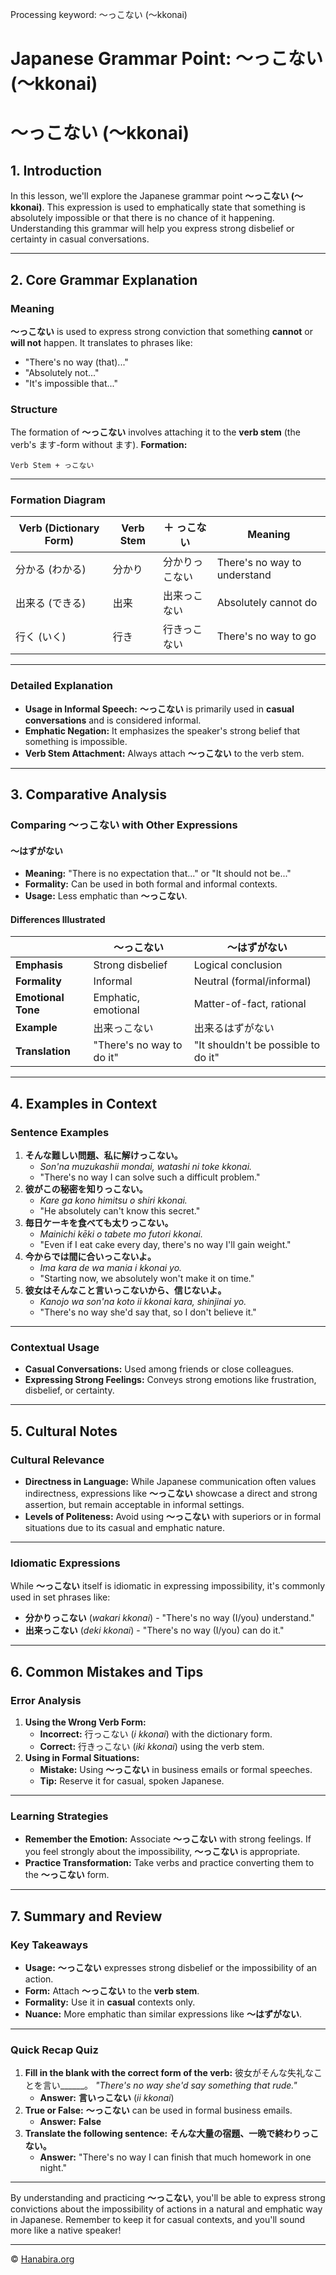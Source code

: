Processing keyword: ～っこない (〜kkonai)
# Japanese Grammar Point: ～っこない (〜kkonai)
# ～っこない (〜kkonai)
## 1. Introduction
In this lesson, we'll explore the Japanese grammar point **～っこない (〜kkonai)**. This expression is used to emphatically state that something is absolutely impossible or that there is no chance of it happening. Understanding this grammar will help you express strong disbelief or certainty in casual conversations.

---
## 2. Core Grammar Explanation
### Meaning
**～っこない** is used to express strong conviction that something **cannot** or **will not** happen. It translates to phrases like:
- "There's no way (that)..."
- "Absolutely not..."
- "It's impossible that..."
### Structure
The formation of **～っこない** involves attaching it to the **verb stem** (the verb's ます-form without ます).
**Formation:**
```
Verb Stem + っこない
```
---
### Formation Diagram
| **Verb (Dictionary Form)** | **Verb Stem** | **＋ っこない**     | **Meaning**                    |
|----------------------------|---------------|--------------------|--------------------------------|
| 分かる (わかる)            | 分かり        | 分かりっこない     | There's no way to understand   |
| 出来る (できる)           | 出来          | 出来っこない       | Absolutely cannot do           |
| 行く (いく)               | 行き          | 行きっこない       | There's no way to go           |
---
### Detailed Explanation
- **Usage in Informal Speech:** **～っこない** is primarily used in **casual conversations** and is considered informal.
- **Emphatic Negation:** It emphasizes the speaker's strong belief that something is impossible.
- **Verb Stem Attachment:** Always attach **～っこない** to the verb stem.
---
## 3. Comparative Analysis
### Comparing ～っこない with Other Expressions
#### ～はずがない
- **Meaning:** "There is no expectation that..." or "It should not be..."
- **Formality:** Can be used in both formal and informal contexts.
- **Usage:** Less emphatic than **～っこない**.
#### Differences Illustrated
|                    | **～っこない**            | **～はずがない**            |
|--------------------|-------------------------|----------------------------|
| **Emphasis**       | Strong disbelief        | Logical conclusion         |
| **Formality**      | Informal                | Neutral (formal/informal)  |
| **Emotional Tone** | Emphatic, emotional     | Matter-of-fact, rational   |
| **Example**        | 出来っこない             | 出来るはずがない           |
| **Translation**    | "There's no way to do it" | "It shouldn't be possible to do it" |
---
## 4. Examples in Context
### Sentence Examples
1. **そんな難しい問題、私に解けっこない。**
   - *Son'na muzukashii mondai, watashi ni toke kkonai.*
   - "There's no way I can solve such a difficult problem."
2. **彼がこの秘密を知りっこない。**
   - *Kare ga kono himitsu o shiri kkonai.*
   - "He absolutely can't know this secret."
3. **毎日ケーキを食べても太りっこない。**
   - *Mainichi kēki o tabete mo futori kkonai.*
   - "Even if I eat cake every day, there's no way I'll gain weight."
4. **今からでは間に合いっこないよ。**
   - *Ima kara de wa mania i kkonai yo.*
   - "Starting now, we absolutely won't make it on time."
5. **彼女はそんなこと言いっこないから、信じないよ。**
   - *Kanojo wa son'na koto ii kkonai kara, shinjinai yo.*
   - "There's no way she'd say that, so I don't believe it."
---
### Contextual Usage
- **Casual Conversations:** Used among friends or close colleagues.
- **Expressing Strong Feelings:** Conveys strong emotions like frustration, disbelief, or certainty.
---
## 5. Cultural Notes
### Cultural Relevance
- **Directness in Language:** While Japanese communication often values indirectness, expressions like **～っこない** showcase a direct and strong assertion, but remain acceptable in informal settings.
- **Levels of Politeness:** Avoid using **～っこない** with superiors or in formal situations due to its casual and emphatic nature.
---
### Idiomatic Expressions
While **～っこない** itself is idiomatic in expressing impossibility, it's commonly used in set phrases like:
- **分かりっこない** (*wakari kkonai*) - "There's no way (I/you) understand."
- **出来っこない** (*deki kkonai*) - "There's no way (I/you) can do it."
---
## 6. Common Mistakes and Tips
### Error Analysis
1. **Using the Wrong Verb Form:**
   - **Incorrect:** 行っこない (*i kkonai*) with the dictionary form.
   - **Correct:** 行きっこない (*iki kkonai*) using the verb stem.
2. **Using in Formal Situations:**
   - **Mistake:** Using **～っこない** in business emails or formal speeches.
   - **Tip:** Reserve it for casual, spoken Japanese.
---
### Learning Strategies
- **Remember the Emotion:** Associate **～っこない** with strong feelings. If you feel strongly about the impossibility, **～っこない** is appropriate.
- **Practice Transformation:** Take verbs and practice converting them to the **～っこない** form.
---
## 7. Summary and Review
### Key Takeaways
- **Usage:** **～っこない** expresses strong disbelief or the impossibility of an action.
- **Form:** Attach **～っこない** to the **verb stem**.
- **Formality:** Use it in **casual** contexts only.
- **Nuance:** More emphatic than similar expressions like **～はずがない**.
---
### Quick Recap Quiz
1. **Fill in the blank with the correct form of the verb:**
   彼女がそんな失礼なことを言い______。
   *"There's no way she'd say something that rude."*
   - **Answer:** **言いっこない** (*ii kkonai*)
2. **True or False:**
   **～っこない** can be used in formal business emails.
   - **Answer:** **False**
3. **Translate the following sentence:**
   **そんな大量の宿題、一晩で終わりっこない。**
   - **Answer:** "There's no way I can finish that much homework in one night."
---
By understanding and practicing **～っこない**, you'll be able to express strong convictions about the impossibility of actions in a natural and emphatic way in Japanese. Remember to keep it for casual contexts, and you'll sound more like a native speaker!


---

© [Hanabira.org](https://hanabira.org)
